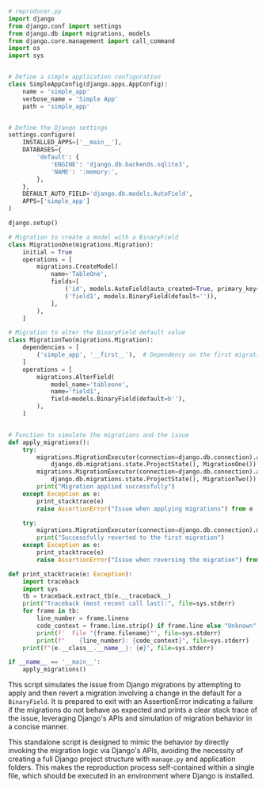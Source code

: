 ```python
# reproducer.py
import django
from django.conf import settings
from django.db import migrations, models
from django.core.management import call_command
import os
import sys


# Define a simple application configuration
class SimpleAppConfig(django.apps.AppConfig):
    name = 'simple_app'
    verbose_name = 'Simple App'
    path = 'simple_app'


# Define the Django settings
settings.configure(
    INSTALLED_APPS=['__main__'],
    DATABASES={
        'default': {
            'ENGINE': 'django.db.backends.sqlite3',
            'NAME': ':memory:',
        },
    },
    DEFAULT_AUTO_FIELD='django.db.models.AutoField',
    APPS=['simple_app']
)

django.setup()

# Migration to create a model with a BinaryField
class MigrationOne(migrations.Migration):
    initial = True
    operations = [
        migrations.CreateModel(
            name='TableOne',
            fields=[
                ('id', models.AutoField(auto_created=True, primary_key=True, serialize=False, verbose_name='ID')),
                ('field1', models.BinaryField(default='')),
            ],
        ),
    ]

# Migration to alter the BinaryField default value
class MigrationTwo(migrations.Migration):
    dependencies = [
        ('simple_app', '__first__'),  # Dependency on the first migration
    ]
    operations = [
        migrations.AlterField(
            model_name='tableone',
            name='field1',
            field=models.BinaryField(default=b''),
        ),
    ]


# Function to simulate the migrations and the issue
def apply_migrations():
    try:
        migrations.MigrationExecutor(connection=django.db.connection).apply_migration(
            django.db.migrations.state.ProjectState(), MigrationOne())
        migrations.MigrationExecutor(connection=django.db.connection).apply_migration(
            django.db.migrations.state.ProjectState(), MigrationTwo())
        print("Migration applied successfully")
    except Exception as e:
        print_stacktrace(e)
        raise AssertionError("Issue when applying migrations") from e

    try:
        migrations.MigrationExecutor(connection=django.db.connection).migrate(targets=[('simple_app', '__first__')])
        print("Successfully reverted to the first migration")
    except Exception as e:
        print_stacktrace(e)
        raise AssertionError("Issue when reversing the migration") from e

def print_stacktrace(e: Exception):
    import traceback
    import sys
    tb = traceback.extract_tb(e.__traceback__)
    print("Traceback (most recent call last):", file=sys.stderr)
    for frame in tb:
        line_number = frame.lineno
        code_context = frame.line.strip() if frame.line else "Unknown"
        print(f'  File "{frame.filename}"', file=sys.stderr)
        print(f"    {line_number}: {code_context}", file=sys.stderr)
    print(f"{e.__class__.__name__}: {e}", file=sys.stderr)

if __name__ == '__main__':
    apply_migrations()
```

This script simulates the issue from Django migrations by attempting to apply and then revert a migration involving a change in the default for a `BinaryField`. It is prepared to exit with an AssertionError indicating a failure if the migrations do not behave as expected and prints a clear stack trace of the issue, leveraging Django's APIs and simulation of migration behavior in a concise manner.

This standalone script is designed to mimic the behavior by directly invoking the migration logic via Django's APIs, avoiding the necessity of creating a full Django project structure with `manage.py` and application folders. This makes the reproduction process self-contained within a single file, which should be executed in an environment where Django is installed.